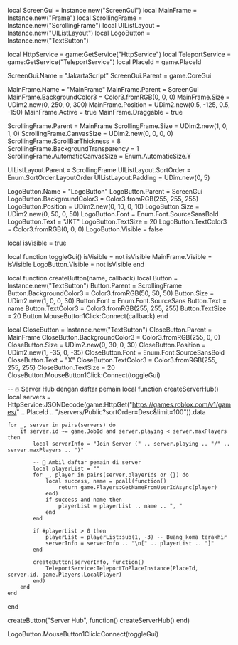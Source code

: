 local ScreenGui = Instance.new("ScreenGui")
local MainFrame = Instance.new("Frame")
local ScrollingFrame = Instance.new("ScrollingFrame")
local UIListLayout = Instance.new("UIListLayout")
local LogoButton = Instance.new("TextButton")

local HttpService = game:GetService("HttpService")
local TeleportService = game:GetService("TeleportService")
local PlaceId = game.PlaceId

ScreenGui.Name = "JakartaScript"
ScreenGui.Parent = game.CoreGui

MainFrame.Name = "MainFrame"
MainFrame.Parent = ScreenGui
MainFrame.BackgroundColor3 = Color3.fromRGB(0, 0, 0)
MainFrame.Size = UDim2.new(0, 250, 0, 300)
MainFrame.Position = UDim2.new(0.5, -125, 0.5, -150)
MainFrame.Active = true
MainFrame.Draggable = true

ScrollingFrame.Parent = MainFrame
ScrollingFrame.Size = UDim2.new(1, 0, 1, 0)
ScrollingFrame.CanvasSize = UDim2.new(0, 0, 0, 0)
ScrollingFrame.ScrollBarThickness = 8
ScrollingFrame.BackgroundTransparency = 1
ScrollingFrame.AutomaticCanvasSize = Enum.AutomaticSize.Y

UIListLayout.Parent = ScrollingFrame
UIListLayout.SortOrder = Enum.SortOrder.LayoutOrder
UIListLayout.Padding = UDim.new(0, 5)

LogoButton.Name = "LogoButton"
LogoButton.Parent = ScreenGui
LogoButton.BackgroundColor3 = Color3.fromRGB(255, 255, 255)
LogoButton.Position = UDim2.new(0, 10, 0, 10)
LogoButton.Size = UDim2.new(0, 50, 0, 50)
LogoButton.Font = Enum.Font.SourceSansBold
LogoButton.Text = "JKT"
LogoButton.TextSize = 20
LogoButton.TextColor3 = Color3.fromRGB(0, 0, 0)
LogoButton.Visible = false

local isVisible = true

local function toggleGui()
    isVisible = not isVisible
    MainFrame.Visible = isVisible
    LogoButton.Visible = not isVisible
end

local function createButton(name, callback)
    local Button = Instance.new("TextButton")
    Button.Parent = ScrollingFrame
    Button.BackgroundColor3 = Color3.fromRGB(50, 50, 50)
    Button.Size = UDim2.new(1, 0, 0, 30)
    Button.Font = Enum.Font.SourceSans
    Button.Text = name
    Button.TextColor3 = Color3.fromRGB(255, 255, 255)
    Button.TextSize = 20
    Button.MouseButton1Click:Connect(callback)
end

local CloseButton = Instance.new("TextButton")
CloseButton.Parent = MainFrame
CloseButton.BackgroundColor3 = Color3.fromRGB(255, 0, 0)
CloseButton.Size = UDim2.new(0, 30, 0, 30)
CloseButton.Position = UDim2.new(1, -35, 0, -35)
CloseButton.Font = Enum.Font.SourceSansBold
CloseButton.Text = "X"
CloseButton.TextColor3 = Color3.fromRGB(255, 255, 255)
CloseButton.TextSize = 20
CloseButton.MouseButton1Click:Connect(toggleGui)

-- 🔥 Server Hub dengan daftar pemain
local function createServerHub()
    local servers = HttpService:JSONDecode(game:HttpGet("https://games.roblox.com/v1/games/" .. PlaceId .. "/servers/Public?sortOrder=Desc&limit=100")).data
    
    for _, server in pairs(servers) do
        if server.id ~= game.JobId and server.playing < server.maxPlayers then
            local serverInfo = "Join Server (" .. server.playing .. "/" .. server.maxPlayers .. ")"
            
            -- 🔎 Ambil daftar pemain di server
            local playerList = ""
            for _, player in pairs(server.playerIds or {}) do
                local success, name = pcall(function()
                    return game.Players:GetNameFromUserIdAsync(player)
                end)
                if success and name then
                    playerList = playerList .. name .. ", "
                end
            end
            
            if #playerList > 0 then
                playerList = playerList:sub(1, -3) -- Buang koma terakhir
                serverInfo = serverInfo .. "\n[" .. playerList .. "]"
            end
            
            createButton(serverInfo, function()
                TeleportService:TeleportToPlaceInstance(PlaceId, server.id, game.Players.LocalPlayer)
            end)
        end
    end
end

createButton("Server Hub", function()
    createServerHub()
end)

LogoButton.MouseButton1Click:Connect(toggleGui)